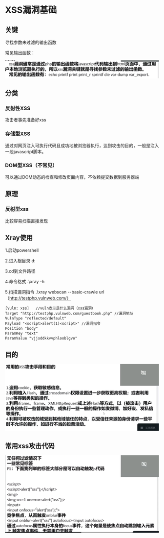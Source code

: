 # XSS漏洞基础

## 关键

寻找参数未过滤的输出函数

常见输出函数：

![常见输出函数](<../.gitbook/assets/image (6).png>)

## 分类

### 反射性XSS

攻击者事先准备好xss

### 存储型XSS

通过对网页注入可执行代码且成功地被浏览器执行，达到攻击的目的，一般是注入一段javascript脚本。

### DOM型XSS（不常见）

可以通过DOM动态的检查和修改页面内容，不依赖提交数据到服务器端

## 原理

### 反射型xss

比较容易扫描直接发现

## Xray使用

1.启动powershell

2.进入根目录 d:

3.cd到文件路径

4.命令格式 .\xray -h

5.扫描漏洞指令 .\xray webscan --basic-crawle url（http://testphp.vulnweb.com/）

```
[Vuln: xss]   //vuln表示是什么漏洞（xss漏洞）
Target "http://testphp.vulnweb.com/guestbook.php" //漏洞地址
VulnType "reflected/default" 
Payload "<script>alert(1)<script>" //漏洞指令
Position "body" 
ParamKey "text" 
ParamValue "vjjsddkkvvphlooblgvo"
```

## 目的

![](<../.gitbook/assets/image (8).png>)

## 常用xss攻击代码

![](<../.gitbook/assets/image (9).png>)
